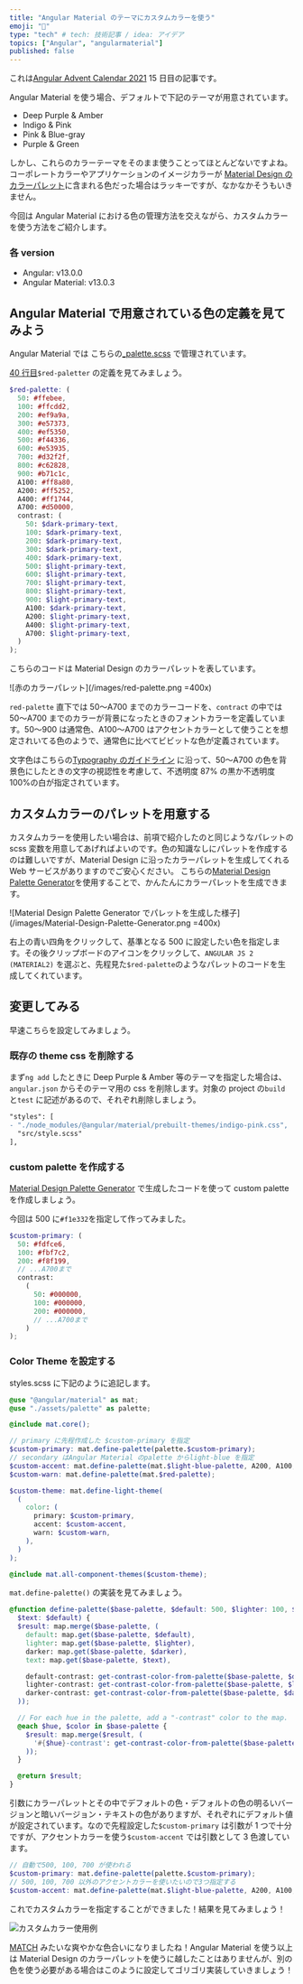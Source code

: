 ```yaml
---
title: "Angular Material のテーマにカスタムカラーを使う"
emoji: "🎨"
type: "tech" # tech: 技術記事 / idea: アイデア
topics: ["Angular", "angularmaterial"]
published: false
---
```


これは[Angular Advent Calendar 2021](https://qiita.com/advent-calendar/2021/angular) 15 日目の記事です。

Angular Material を使う場合、デフォルトで下記のテーマが用意されています。

- Deep Purple & Amber
- Indigo & Pink
- Pink & Blue-gray
- Purple & Green

しかし、これらのカラーテーマをそのまま使うことってほとんどないですよね。コーポレートカラーやアプリケーションのイメージカラーが [Material Design のカラーパレット](https://material.io/archive/guidelines/style/color.html#color-color-palette)に含まれる色だった場合はラッキーですが、なかなかそうもいきません。

今回は Angular Material における色の管理方法を交えながら、カスタムカラーを使う方法をご紹介します。

### 各 version

- Angular: v13.0.0
- Angular Material: v13.0.3

## Angular Material で用意されている色の定義を見てみよう

Angular Material では こちらの[\_palette.scss](https://github.com/angular/components/blob/master/src/material/core/theming/_palette.scss) で管理されています。

[40 行目](https://github.com/angular/components/blob/a52da04a82f9394c832dfd0dfe9974858ecc761e/src/material/core/theming/_palette.scss#L40)`$red-paletter` の定義を見てみましょう。

```scss:_palette.scss
$red-palette: (
  50: #ffebee,
  100: #ffcdd2,
  200: #ef9a9a,
  300: #e57373,
  400: #ef5350,
  500: #f44336,
  600: #e53935,
  700: #d32f2f,
  800: #c62828,
  900: #b71c1c,
  A100: #ff8a80,
  A200: #ff5252,
  A400: #ff1744,
  A700: #d50000,
  contrast: (
    50: $dark-primary-text,
    100: $dark-primary-text,
    200: $dark-primary-text,
    300: $dark-primary-text,
    400: $dark-primary-text,
    500: $light-primary-text,
    600: $light-primary-text,
    700: $light-primary-text,
    800: $light-primary-text,
    900: $light-primary-text,
    A100: $dark-primary-text,
    A200: $light-primary-text,
    A400: $light-primary-text,
    A700: $light-primary-text,
  )
);
```

こちらのコードは Material Design のカラーパレットを表しています。

![赤のカラーパレット](/images/red-palette.png =400x)

`red-palette` 直下では 50〜A700 までのカラーコードを、`contract` の中では 50〜A700 までのカラーが背景になったときのフォントカラーを定義しています。50〜900 は通常色、A100〜A700 はアクセントカラーとして使うことを想定されいてる色のようで、通常色に比べてビビットな色が定義されています。

文字色はこちらの[Typography のガイドライン](https://material.io/archive/guidelines/style/typography.html#typography-other-typographic-guidelines) に沿って、50〜A700 の色を背景色にしたときの文字の視認性を考慮して、不透明度 87% の黒か不透明度 100%の白が指定されています。

## カスタムカラーのパレットを用意する

カスタムカラーを使用したい場合は、前項で紹介したのと同じようなパレットの scss 変数を用意してあげればよいのです。色の知識なしにパレットを作成するのは難しいですが、Material Design に沿ったカラーパレットを生成してくれる Web サービスがありますのでご安心ください。
こちらの[Material Design Palette Generator](http://mcg.mbitson.com/)を使用することで、かんたんにカラーパレットを生成できます。

![Material Design Palette Generator でパレットを生成した様子](/images/Material-Design-Palette-Generator.png =400x)

右上の青い四角をクリックして、基準となる 500 に設定したい色を指定します。その後クリップボードのアイコンをクリックして、`ANGULAR JS 2 (MATERIAL2)` を選ぶと、先程見た`$red-palette`のようなパレットのコードを生成してくれています。

## 変更してみる

早速こちらを設定してみましょう。

### 既存の theme css を削除する

まず`ng add` したときに Deep Purple & Amber 等のテーマを指定した場合は、`angular.json` からそのテーマ用の css を削除します。対象の project の`build` と`test` に記述があるので、それぞれ削除しましょう。

```diff json
"styles": [
- "./node_modules/@angular/material/prebuilt-themes/indigo-pink.css",
  "src/style.scss"
],
```

### custom palette を作成する

[Material Design Palette Generator](http://mcg.mbitson.com/) で生成したコードを使って custom palette を作成しましょう。

今回は 500 に`#f1e332`を指定して作ってみました。

```scss:assets/_palette.scss
$custom-primary: (
  50: #fdfce6,
  100: #fbf7c2,
  200: #f8f199,
  // ...A700まで
  contrast:
    (
      50: #000000,
      100: #000000,
      200: #000000,
      // ...A700まで
    )
);
```

### Color Theme を設定する

styles.scss に下記のように追記します。

```scss:styles.scss
@use "@angular/material" as mat;
@use "./assets/palette" as palette;

@include mat.core();

// primary に先程作成した $custom-primary を指定
$custom-primary: mat.define-palette(palette.$custom-primary);
// secondary はAngular Material のpalette からlight-blue を指定
$custom-accent: mat.define-palette(mat.$light-blue-palette, A200, A100, A400);
$custom-warn: mat.define-palette(mat.$red-palette);

$custom-theme: mat.define-light-theme(
  (
    color: (
      primary: $custom-primary,
      accent: $custom-accent,
      warn: $custom-warn,
    ),
  )
);

@include mat.all-component-themes($custom-theme);

```

`mat.define-palette()` の実装を見てみましょう。

```scss:_theming.scss
@function define-palette($base-palette, $default: 500, $lighter: 100, $darker: 700,
  $text: $default) {
  $result: map.merge($base-palette, (
    default: map.get($base-palette, $default),
    lighter: map.get($base-palette, $lighter),
    darker: map.get($base-palette, $darker),
    text: map.get($base-palette, $text),

    default-contrast: get-contrast-color-from-palette($base-palette, $default),
    lighter-contrast: get-contrast-color-from-palette($base-palette, $lighter),
    darker-contrast: get-contrast-color-from-palette($base-palette, $darker)
  ));

  // For each hue in the palette, add a "-contrast" color to the map.
  @each $hue, $color in $base-palette {
    $result: map.merge($result, (
      '#{$hue}-contrast': get-contrast-color-from-palette($base-palette, $hue)
    ));
  }

  @return $result;
}

```

引数にカラーパレットとその中でデフォルトの色・デフォルトの色の明るいバージョンと暗いバージョン・テキストの色がありますが、それぞれにデフォルト値が設定されています。なので先程設定した`$custom-primary` は引数が 1 つで十分ですが、アクセントカラーを使う`$custom-accent` では引数として 3 色渡しています。

```scss
// 自動で500, 100, 700 が使われる
$custom-primary: mat.define-palette(palette.$custom-primary);
// 500, 100, 700 以外のアクセントカラーを使いたいので3つ指定する
$custom-accent: mat.define-palette(mat.$light-blue-palette, A200, A100, A400);
```

これでカスタムカラーを指定することができました！結果を見てみましょう！

![カスタムカラー使用例](/images/custom-color.png)

[MATCH](https://www.otsukafoods.co.jp/product/match/) みたいな爽やかな色合いになりましたね！Angular Material を使う以上は Material Design のカラーパレットを使うに越したことはありませんが、別の色を使う必要がある場合はこのように設定してゴリゴリ実装していきましょう！

